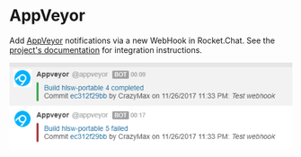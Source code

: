 # AppVeyor

Add [AppVeyor](https://www.appveyor.com) notifications via a new WebHook in Rocket.Chat. See the [project's documentation](https://github.com/crazy-max/rocketchat-appveyor) for integration instructions.

![AppVeyor Intergration](../../.gitbook/assets/AppVeyor.png)

